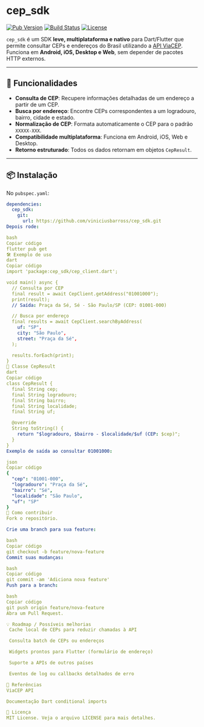 # cep_sdk

[![Pub Version](https://img.shields.io/pub/v/cep_sdk)](https://pub.dev/packages/cep_sdk)
[![Build Status](https://img.shields.io/github/actions/workflow/status/viniciusbarross/cep_sdk/flutter.yml?branch=main)](https://github.com/viniciusbarross/cep_sdk/actions)
[![License](https://img.shields.io/badge/license-MIT-blue.svg)](LICENSE)

`cep_sdk` é um SDK **leve, multiplataforma e nativo** para Dart/Flutter que permite consultar CEPs e endereços do Brasil utilizando a [API ViaCEP](https://viacep.com.br/).  
Funciona em **Android, iOS, Desktop e Web**, sem depender de pacotes HTTP externos.

---

## 🚀 Funcionalidades

- **Consulta de CEP**: Recupere informações detalhadas de um endereço a partir de um CEP.
- **Busca por endereço**: Encontre CEPs correspondentes a um logradouro, bairro, cidade e estado.
- **Normalização de CEP**: Formata automaticamente o CEP para o padrão `XXXXX-XXX`.
- **Compatibilidade multiplataforma**: Funciona em Android, iOS, Web e Desktop.
- **Retorno estruturado**: Todos os dados retornam em objetos `CepResult`.

---

## 📦 Instalação

No `pubspec.yaml`:

```yaml
dependencies:
  cep_sdk:
    git:
      url: https://github.com/viniciusbarross/cep_sdk.git
Depois rode:

bash
Copiar código
flutter pub get
🛠️ Exemplo de uso
dart
Copiar código
import 'package:cep_sdk/cep_client.dart';

void main() async {
  // Consulta por CEP
  final result = await CepClient.getAddress("01001000");
  print(result); 
  // Saída: Praça da Sé, Sé - São Paulo/SP (CEP: 01001-000)

  // Busca por endereço
  final results = await CepClient.searchByAddress(
    uf: "SP",
    city: "São Paulo",
    street: "Praça da Sé",
  );

  results.forEach(print);
}
📄 Classe CepResult
dart
Copiar código
class CepResult {
  final String cep;
  final String logradouro;
  final String bairro;
  final String localidade;
  final String uf;

  @override
  String toString() {
    return "$logradouro, $bairro - $localidade/$uf (CEP: $cep)";
  }
}
Exemplo de saída ao consultar 01001000:

json
Copiar código
{
  "cep": "01001-000",
  "logradouro": "Praça da Sé",
  "bairro": "Sé",
  "localidade": "São Paulo",
  "uf": "SP"
}
🤝 Como contribuir
Fork o repositório.

Crie uma branch para sua feature:

bash
Copiar código
git checkout -b feature/nova-feature
Commit suas mudanças:

bash
Copiar código
git commit -am 'Adiciona nova feature'
Push para a branch:

bash
Copiar código
git push origin feature/nova-feature
Abra um Pull Request.

💡 Roadmap / Possíveis melhorias
 Cache local de CEPs para reduzir chamadas à API

 Consulta batch de CEPs ou endereços

 Widgets prontos para Flutter (formulário de endereço)

 Suporte a APIs de outros países

 Eventos de log ou callbacks detalhados de erro

🔗 Referências
ViaCEP API

Documentação Dart conditional imports

📄 Licença
MIT License. Veja o arquivo LICENSE para mais detalhes.

